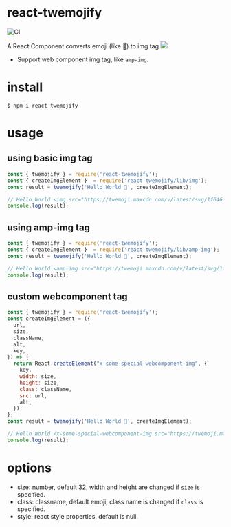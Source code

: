 # react-twemojify

![CI](https://github.com/yosuke-furukawa/react-twemojify/workflows/CI/badge.svg)

A React Component converts emoji (like 🙆) to img tag <img src="https://twemoji.maxcdn.com/v/latest/svg/1f646.svg" />.

- Support web component img tag, like `amp-img`.

# install

```
$ npm i react-twemojify
```

# usage

## using basic img tag

```js
const { twemojify } = require('react-twemojify');
const { createImgElement }  = require('react-twemojify/lib/img');
const result = twemojify('Hello World 🙆', createImgElement);

// Hello World <img src="https://twemoji.maxcdn.com/v/latest/svg/1f646.svg" alt="🙆" width=32 height=32 class="emoji">
console.log(result);
```

## using amp-img tag

```js
const { twemojify } = require('react-twemojify');
const { createImgElement }  = require('react-twemojify/lib/amp-img');
const result = twemojify('Hello World 🙆', createImgElement);

// Hello World <amp-img src="https://twemoji.maxcdn.com/v/latest/svg/1f646.svg" alt="🙆" width=32 height=32 class="emoji">
console.log(result);
```

## custom webcomponent tag

```js
const { twemojify } = require('react-twemojify');
const createImgElement = ({
  url,
  size,
  className,
  alt,
  key,
}) => {
  return React.createElement("x-some-special-webcomponent-img", {
    key,
    width: size,
    height: size,
    class: className,
    src: url,
    alt,
  });
};
const result = twemojify('Hello World 🙆', createImgElement);

// Hello World <x-some-special-webcomponent-img src="https://twemoji.maxcdn.com/v/latest/svg/1f646.svg" alt="🙆" width=32 height=32 class="emoji">
console.log(result);
```

# options

- size: number, default 32, width and height are changed if `size` is specified.
- class: classname, default emoji, class name is changed if `class` is specified.
- style: react style properties, default is null.
